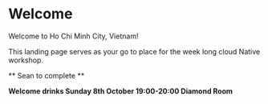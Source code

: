 
# Welcome

Welcome to Ho Chi Minh City, Vietnam!

This landing page serves as your go to place for the week long cloud Native workshop. 

** Sean to complete **


**Welcome drinks Sunday 8th October 19:00-20:00 Diamond Room**


